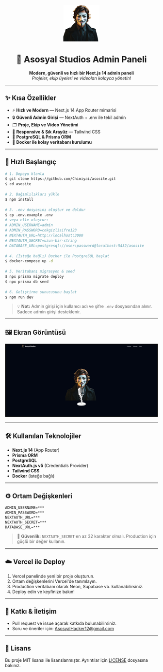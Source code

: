 <p align="center">
  <img src="public/logo.png" alt="Asosyal Studios Logo" width="120" />
</p>

<h1 align="center">🚀 Asosyal Studios Admin Paneli</h1>

<p align="center">
  <b>Modern, güvenli ve hızlı bir Next.js 14 admin paneli</b><br/>
  <i>Projeler, ekip üyeleri ve videoları kolayca yönetin!</i>
</p>

---

## ✨ Kısa Özellikler

- ⚡️ <b>Hızlı ve Modern</b> — Next.js 14 App Router mimarisi
- 🔒 <b>Güvenli Admin Girişi</b> — NextAuth + .env ile tekil admin
- 🗂️ <b>Proje, Ekip ve Video Yönetimi</b>
- 🎨 <b>Responsive & Şık Arayüz</b> — Tailwind CSS
- 🐘 <b>PostgreSQL & Prisma ORM</b>
- 🐳 <b>Docker ile kolay veritabanı kurulumu</b>

---

## 🚦 Hızlı Başlangıç

```bash
# 1. Depoyu klonla
$ git clone https://github.com/Chimiyai/asosite.git
$ cd asosite

# 2. Bağımlılıkları yükle
$ npm install

# 3. .env dosyasını oluştur ve doldur
$ cp .env.example .env
# veya elle oluştur:
# ADMIN_USERNAME=admin
# ADMIN_PASSWORD=cokgizlisifre123
# NEXTAUTH_URL=http://localhost:3000
# NEXTAUTH_SECRET=uzun-bir-string
# DATABASE_URL=postgresql://user:password@localhost:5432/asosite

# 4. (İsteğe bağlı) Docker ile PostgreSQL başlat
$ docker-compose up -d

# 5. Veritabanı migrasyon & seed
$ npx prisma migrate deploy
$ npx prisma db seed

# 6. Geliştirme sunucusunu başlat
$ npm run dev
```

> 💡 <b>Not:</b> Admin girişi için kullanıcı adı ve şifre `.env` dosyasından alınır. Sadece admin girişi desteklenir.

---

## 🖼️ Ekran Görüntüsü

<p align="center">
  <img src="public/images/projects/ekrangrnts.jpg" alt="Asosyal Studios Admin Paneli" width="600" />
</p>

---

## 🛠️ Kullanılan Teknolojiler

- **Next.js 14** (App Router)
- **Prisma ORM**
- **PostgreSQL**
- **NextAuth.js v5** (Credentials Provider)
- **Tailwind CSS**
- **Docker** (isteğe bağlı)

---

## ⚙️ Ortam Değişkenleri

```env
ADMIN_USERNAME=***
ADMIN_PASSWORD=***
NEXTAUTH_URL=***
NEXTAUTH_SECRET=***
DATABASE_URL=***
```

> 🔑 <b>Güvenlik:</b> `NEXTAUTH_SECRET` en az 32 karakter olmalı. Production için güçlü bir değer kullanın.

---

## ☁️ Vercel ile Deploy

1. Vercel panelinde yeni bir proje oluşturun.
2. Ortam değişkenlerini Vercel'de tanımlayın.
3. Production veritabanı olarak Neon, Supabase vb. kullanabilirsiniz.
4. Deploy edin ve keyfinize bakın!

---

## 🤝 Katkı & İletişim

- Pull request ve issue açarak katkıda bulunabilirsiniz.
- Soru ve öneriler için: [AsosyalHacker12@gmail.com](AsosyalHacker12@gmail.com)

---

## 📄 Lisans

Bu proje MIT lisansı ile lisanslanmıştır. Ayrıntılar için [LICENSE](./LICENSE) dosyasına bakınız.